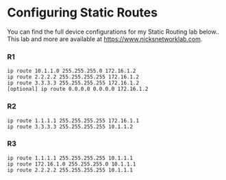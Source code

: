 # Configuring Static Routes
You can find the full device configurations for my Static Routing lab below.. This lab and more are available at https://www.nicksnetworklab.com.   

### R1
```
ip route 10.1.1.0 255.255.255.0 172.16.1.2 
ip route 2.2.2.2 255.255.255.255 172.16.1.2 
ip route 3.3.3.3 255.255.255.255 172.16.1.2 
[optional] ip route 0.0.0.0 0.0.0.0 172.16.1.2
```
### R2
```
ip route 1.1.1.1 255.255.255.255 172.16.1.1 
ip route 3.3.3.3 255.255.255.255 10.1.1.2 
```
### R3
```
ip route 1.1.1.1 255.255.255.255 10.1.1.1 
ip route 172.16.1.0 255.255.255.0 10.1.1.1 
ip route 2.2.2.2 255.255.255.255 10.1.1.1 
```
